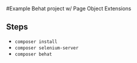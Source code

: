 #Example Behat project w/ Page Object Extensions


## Steps
-  `composer install`
-  `composer selenium-server`
-  `composer behat`
